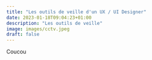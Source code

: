 ```yaml
---
title: "Les outils de veille d'un UX / UI Designer"
date: 2023-01-18T09:04:23+01:00
description: "Les outils de veille"
image: images/cctv.jpeg
draft: false
---
```


Coucou

